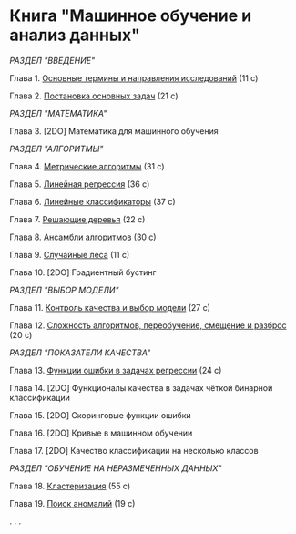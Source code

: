 # Книга "Машинное обучение и анализ данных"

*РАЗДЕЛ "ВВЕДЕНИЕ"*

Глава 1. [Основные термины и направления исследований](book_011_intro_202309.pdf) (11 c)

Глава 2. [Постановка основных задач](book_020_MLintro_202406.pdf) (21 c)

*РАЗДЕЛ "МАТЕМАТИКА"*

Глава 3. [2DO] Математика для машинного обучения

*РАЗДЕЛ "АЛГОРИТМЫ"*

Глава 4. [Метрические алгоритмы](book_021_kNN_202413.pdf) (31 c)

Глава 5. [Линейная регрессия](book_043_linreg_202305.pdf) (36 c)

Глава 6. [Линейные классификаторы](book_023_linclass_202308.pdf) (37 с)

Глава 7. [Решающие деревья](book_044_trees_202305.pdf) (22 с)

Глава 8. [Ансамбли алгоритмов](book_030_ens_202409.pdf) (30 с)

Глава 9. [Случайные леса](book_031_rf_202403.pdf) (11 с)

Глава 10. [2DO] Градиентный бустинг

*РАЗДЕЛ "ВЫБОР МОДЕЛИ"*

Глава 11. [Контроль качества и выбор модели](book_053_control_202309.pdf) (27 с)

Глава 12. [Сложность алгоритмов, переобучение, смещение и разброс](book_048_bias_variance_202305.pdf) (20 c)

*РАЗДЕЛ "ПОКАЗАТЕЛИ КАЧЕСТВА"*

Глава 13. [Функции ошибки в задачах регрессии](book_071_regressionerrors_202306.pdf) (24 с)

Глава 14. [2DO] Функционалы качества в задачах чёткой бинарной классификации

Глава 15. [2DO] Скоринговые функции ошибки

Глава 16. [2DO] Кривые в машинном обучении

Глава 17. [2DO] Качество классификации на несколько классов

*РАЗДЕЛ "ОБУЧЕНИЕ НА НЕРАЗМЕЧЕННЫХ ДАННЫХ"*

Глава 18. [Кластеризация](book_081_cluster_202401.pdf) (55 c)

Глава 19. [Поиск аномалий](book_047_anomaly_06.pdf) (19 с)

. . .

